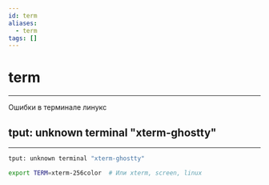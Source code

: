 ```yaml
---
id: term
aliases:
  - term
tags: []
---
```


# term
---
Ошибки в терминале линукс

## tput: unknown terminal "xterm-ghostty"
---
```bash
tput: unknown terminal "xterm-ghostty"

export TERM=xterm-256color  # Или xterm, screen, linux
```

